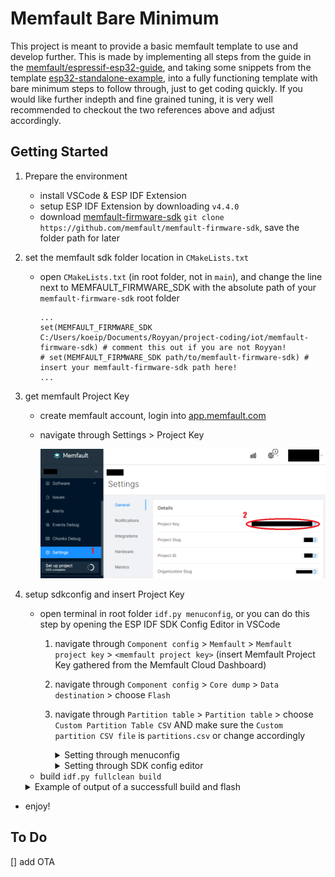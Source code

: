 # Memfault Bare Minimum

This project is meant to provide a basic memfault template to use and develop further. This is made by implementing all steps from the guide in the [memfault/espressif-esp32-guide](https://docs.memfault.com/docs/mcu/espressif-esp32-guide/), and taking some snippets from the template [esp32-standalone-example](https://github.com/memfault/esp32-standalone-example), into a fully functioning template with bare minimum steps to follow through, just to get coding quickly. If you would like further indepth and fine grained tuning, it is very well recommended to checkout the two references above and adjust accordingly.

## Getting Started
1. Prepare the environment
    - install VSCode & ESP IDF Extension
    - setup ESP IDF Extension by downloading `v4.4.0`
    - download [memfault-firmware-sdk](https://github.com/memfault/memfault-firmware-sdk) `git clone https://github.com/memfault/memfault-firmware-sdk`, save the folder path for later

2. set the memfault sdk folder location in `CMakeLists.txt`
    - open `CMakeLists.txt` (in root folder, not in `main`), and change the line next to MEMFAULT_FIRMWARE_SDK with the absolute path of your `memfault-firmware-sdk` root folder 
        ```
        ...
        set(MEMFAULT_FIRMWARE_SDK C:/Users/koeip/Documents/Royyan/project-coding/iot/memfault-firmware-sdk) # comment this out if you are not Royyan!
        # set(MEMFAULT_FIRMWARE_SDK path/to/memfault-firmware-sdk) # insert your memfault-firmware-sdk path here!
        ...
        ```

3. get memfault Project Key
    - create memfault account, login into [app.memfault.com](https://app.memfault.com/)
    - navigate through Settings > Project Key
        
        ![](docs/get-project-key.png)

4. setup sdkconfig and insert Project Key
    - open terminal in root folder `idf.py menuconfig`, or you can do this step by opening the ESP IDF SDK Config Editor in VSCode
        1. navigate through `Component config` > `Memfault` > `Memfault project key` > `<memfault project key>` (insert Memfault Project Key gathered from the Memfault Cloud Dashboard)
        2. navigate through `Component config` > `Core dump` > `Data destination` > choose `Flash`
        3. navigate through `Partition table` > `Partition table` > choose `Custom Partition Table CSV` AND make sure the `Custom partition CSV file` is `partitions.csv` or change accordingly

            <details>
            <summary>Setting through menuconfig</summary>
            <br/>
            <img src="docs/insert-project-key-menuconfig.png" width="700">
            <br/>
            <img src="docs/change-coredump-flash-menuconfig.png" width="700">
            <br/>
            <img src="docs/change-partition-menuconfig.png" width="700">
            </details>

            <details>
            <summary>Setting through SDK config editor</summary>
            <br/>
            <img src="docs/insert-project-key-configeditor.png" width="700">
            <br/>
            <img src="docs/change-coredump-flash-configeditor.png" width="700">
            <br/>
            <img src="docs/change-partition-configeditor.png" width="700">
            </details>            
    - build `idf.py fullclean build`

    <details>
    <summary>Example of output of a successfull build and flash</summary>
    <pre>
    --- Using \\.\COM7 instead...
    --- idf_monitor on \\.\COM7 115200 ---
    --- Quit: Ctrl+] | Menu: Ctrl+T | Help: Ctrl+T followed by Ctrl+H ---
    ets Jun  8 2016 00:22:57

    rst:0x1 (POWERON_RESET),boot:0x13 (SPI_FAST_FLASH_BOOT)
    configsip: 0, SPIWP:0xee
    clk_drv:0x00,q_drv:0x00,d_drv:0x00,cs0_drv:0x00,hd_drv:0x00,wp_drv:0x00
    mode:DIO, clock div:2
    load:0x3fff0030,len:6680
    load:0x40078000,len:14848
    load:0x40080400,len:3792
    0x40080400: _init at ??:?

    entry 0x40080694
    I (27) boot: ESP-IDF v4.4.2-1-gce1fde4b3b-dirty 2nd stage bootloader
    I (27) boot: compile time 13:20:34
    I (27) boot: chip revision: 1
    I (31) boot_comm: chip revision: 1, min. bootloader chip revision: 0
    I (38) boot.esp32: SPI Speed      : 40MHz
    I (43) boot.esp32: SPI Mode       : DIO
    I (47) boot.esp32: SPI Flash Size : 4MB
    I (52) boot: Enabling RNG early entropy source...
    I (57) boot: Partition Table:
    I (61) boot: ## Label            Usage          Type ST Offset   Length
    I (68) boot:  0 nvs              WiFi data        01 02 00009000 00004000
    I (76) boot:  1 otadata          OTA data         01 00 0000d000 00002000
    I (83) boot:  2 phy_init         RF data          01 01 0000f000 00001000
    I (91) boot:  3 factory          factory app      00 00 00010000 00100000
    I (98) boot:  4 storage          Unknown data     01 81 00110000 00084000
    I (106) boot:  5 coredump         Unknown data     01 03 00194000 00057800
    I (113) boot:  6 ota_0            OTA app          00 10 001f0000 00100000
    I (121) boot:  7 ota_1            OTA app          00 11 002f0000 00100000
    I (128) boot: End of partition table
    I (133) boot: Defaulting to factory image
    I (137) boot_comm: chip revision: 1, min. application chip revision: 0
    I (144) esp_image: segment 0: paddr=00010020 vaddr=3f400020 size=17370h ( 95088) map
    I (187) esp_image: segment 1: paddr=00027398 vaddr=3ffb0000 size=02c9ch ( 11420) load
    I (192) esp_image: segment 2: paddr=0002a03c vaddr=40080000 size=05fdch ( 24540) load
    I (203) esp_image: segment 3: paddr=00030020 vaddr=400d0020 size=5602ch (352300) map
    I (331) esp_image: segment 4: paddr=00086054 vaddr=40085fdc size=068cch ( 26828) load
    I (342) esp_image: segment 5: paddr=0008c928 vaddr=50000000 size=00010h (    16) load
    I (349) boot: Loaded app from partition at offset 0x10000
    I (349) boot: Disabling RNG early entropy source...
    I (362) cpu_start: Pro cpu up.
    I (363) cpu_start: Starting app cpu, entry point is 0x4008112c
    0x4008112c: call_start_cpu1 at C:/Users/koeip/esp/esp-idf-v4.4/components/esp_system/port/cpu_start.c:160

    I (0) cpu_start: App cpu up.
    I (377) cpu_start: Pro cpu start user code
    I (377) cpu_start: cpu freq: 160000000
    I (377) cpu_start: Application information:
    I (381) cpu_start: Project name:     memfault-bare-minimum
    I (388) cpu_start: App version:      aa26105-dirty
    I (393) cpu_start: Compile time:     Jul 19 2023 13:19:30
    I (399) cpu_start: ELF file SHA256:  36e463adcea8fbbb...
    I (405) cpu_start: ESP-IDF:          v4.4.2-1-gce1fde4b3b-dirty
    I (412) heap_init: Initializing. RAM available for dynamic allocation:
    I (419) heap_init: At 3FFAE6E0 len 00001920 (6 KiB): DRAM
    I (425) heap_init: At 3FFB55F8 len 0002AA08 (170 KiB): DRAM
    I (431) heap_init: At 3FFE0440 len 00003AE0 (14 KiB): D/IRAM
    I (438) heap_init: At 3FFE4350 len 0001BCB0 (111 KiB): D/IRAM
    I (444) heap_init: At 4008C8A8 len 00013758 (77 KiB): IRAM
    I (451) spi_flash: detected chip: generic
    I (455) spi_flash: flash io: dio
    I (461) mflt: Coredumps will be saved to 'coredump' partition
    I (465) mflt: Using entry 0x3ffb74c8 pointing to address 0x00194000
    I (473) cpu_start: Starting scheduler on PRO CPU.
    I (0) cpu_start: Starting scheduler on APP CPU.
    I (485) mflt: Memfault Build ID: 012d7b166022df97c62d61b13e9b7e8a7babd195
    </pre>
    </details>  

- enjoy!

## To Do
[] add OTA